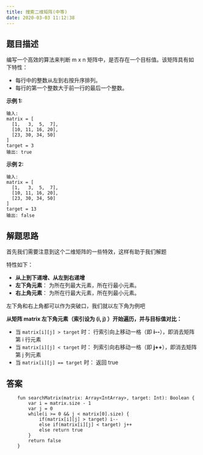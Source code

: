 ```yaml
---
title: 搜索二维矩阵(中等)
date: 2020-03-03 11:12:38
---
```

## 题目描述

编写一个高效的算法来判断 m x n 矩阵中，是否存在一个目标值。该矩阵具有如下特性：

- 每行中的整数从左到右按升序排列。
- 每行的第一个整数大于前一行的最后一个整数。

**示例 1:**


```
输入:
matrix = [
  [1,   3,  5,  7],
  [10, 11, 16, 20],
  [23, 30, 34, 50]
]
target = 3
输出: true
```

**示例 2:**


```
输入:
matrix = [
  [1,   3,  5,  7],
  [10, 11, 16, 20],
  [23, 30, 34, 50]
]
target = 13
输出: false
```

## 解题思路

首先我们需要注意到这个二维矩阵的一些特效，这样有助于我们解题

特性如下：

- **从上到下递增、从左到右递增**
- **左下角元素**： 为所在列最大元素，所在行最小元素。
- **右上角元素**： 为所在行最大元素，所在列最小元素。

左下角和右上角都可以作为突破口，我们就以左下角为例吧

**从矩阵 matrix 左下角元素（索引设为 (i, j) ）开始遍历，并与目标值对比：**
- 当 `matrix[i][j] > target` 时： 行索引向上移动一格（即 **i--**），即消去矩阵第 i 行元素
- 当 `matrix[i][j] < target` 时： 列索引向右移动一格（即 **j++**），即消去矩阵第 j 列元素
- 当 `matrix[i][j] == target` 时： 返回 true 


## 答案


```
    fun searchMatrix(matrix: Array<IntArray>, target: Int): Boolean {
        var i = matrix.size - 1
        var j = 0
        while(i >= 0 && j < matrix[0].size) {
            if(matrix[i][j] > target) i--
            else if(matrix[i][j] < target) j++
            else return true
        }
        return false
    }
```
